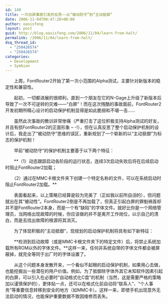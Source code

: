 ```yaml
---
id: 149
title: 一次白屏事故引发的反思——从“被动防守”到“主动抵御”
date: 2006-11-04T00:47:28+00:00
author: oasisfeng
layout: post
guid: http://blog.oasisfeng.com/2006/11/04/learn-from-halt/
permalink: /2006/11/04/learn-from-halt/
dsq_thread_id:
  - "250426574"
  - "250426574"
categories:
  - Development
  - Symbian
---
```

　　上周，FontRouter2开始了第一次小范围的Alpha测试，主要针对新版本的稳定性和兼容性。

　　起初，一切都进展的很顺利，直到一个朋友在它的N-Gage上升级了新版本后导致了一次不可逆转的灾难——“白屏”！而在这次残酷的事故面前，FontRouter2开发初期所精心设计的启动保护机制显得是如此脆弱和不堪一击……

<!--more-->　　虽然此次事故的教训非常惨痛（严重打击了这位积极支持Alpha测试的好友，并且有损FontRouter2的正面形象 &#8211; -!），但在认真反思了整个启动保护机制的设计后，我走出了“被动防守”思维的误区，重新规划了一个崭新的以“主动抵御”为标志的保护机制！

　　早前“被动防守”的保护机制主要基于以下两个特征：
  
　　**（1）动态跟踪启动各阶段的运行状态，连续3次启动失败后将在后续启动时阻止FontRouter2加载；
  
　　（2）通过在MMC卡根文件夹下创建一个特定名称的文件，可以在系统启动时阻止FontRouter2加载。**

　　表面看起来，以上策略已经算是较为完美了（正如我以前所自诩的），但问题就出在其“被动性”。FontRouter2倒是不再加载了，但真正引起白屏的罪魁祸首却并不是FontRouter2本身，而是一个有“缺陷”的字体文件。就好比你是一个网络管理员，当网络出现故障的时候，你应该做的并不是离开工作岗位，以示自己的清白，而是去找出故障的根源将其消灭。

　　为了体现积极的“主动抵御”，现规划的启动保护机制将具有如下新特征：

　　**检测到启动故障（或是MMC卡根文件夹下的特定文件）后，将禁止系统加载所有ROM以外的字体文件。**这样一来，任何非系统自带的字体文件都会被屏蔽掉，就完全等同于出厂时的字体设置了。

　　从这个问题本身发散开来，一个看似不起眼的启动保护机制，如果用心去做，也能挖掘出一些潜在的用户价值。例如，为了抵御除字体外其它未知软件因素引起的白屏，可以引入在必要时“自动格式化C盘”的机制（当然，这是需要严格的策略加以谨慎保护的），更体贴一点，还可以在格式化前自动将“联系人”、“个人事务”等重要信息转移到安全的地方（如MMC卡）。这样一来，即使手机出现意外无法启动的情况，也能保护重要数据不致因维修而丢失。